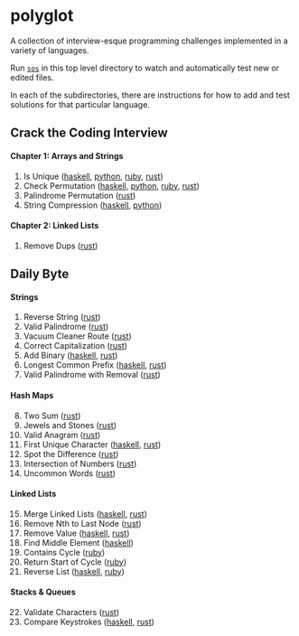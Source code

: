 # polyglot

A collection of interview-esque programming challenges implemented in a variety
of languages.

Run [`sos`](https://github.com/schell/steeloverseer) in this top level directory
to watch and automatically test new or edited files.

In each of the subdirectories, there are instructions for how to add and test
solutions for that particular language.

## Crack the Coding Interview

#### Chapter 1: Arrays and Strings
1. Is Unique
  ([haskell](./haskell/src/CTCI/Chapter1/IsUnique.hs),
  [python](./python/chapter_1/is_unique.py),
  [ruby](./ruby/ctci/chapter_1/is_unique.rb),
  [rust](./rust/src/ctci/chapter1/is_unique.rs))
2. Check Permutation
  ([haskell](./haskell/src/CTCI/Chapter1/CheckPermutation.hs),
  [python](./python/chapter_1/check_permutation.py),
  [ruby](./ruby/ctci/chapter_1/check_permutation.rb),
  [rust](./rust/src/ctci/chapter1/check_permutation.rs))
4. Palindrome Permutation
  ([rust](./rust/src/ctci/chapter1/palindrome_permutation.rs))
6. String Compression
  ([haskell](./haskell/src/CTCI/Chapter1/StringCompression.hs),
   [python](./python/chapter_1/string_compression.py))

#### Chapter 2: Linked Lists
1. Remove Dups ([rust](./rust/src/ctci/chapter2/remove_dups.rs))

## Daily Byte

#### Strings
1. Reverse String ([rust](./rust/src/dailybyte/reverse_string.rs))
2. Valid Palindrome ([rust](./rust/src/dailybyte/valid_palindrome.rs))
3. Vacuum Cleaner Route ([rust](./rust/src/dailybyte/vacuum_route.rs))
4. Correct Capitalization ([rust](./rust/src/dailybyte/correct_capitalization.rs))
5. Add Binary
  ([haskell](./haskell/src/DailyByte/AddBinary.hs),
   [rust](./rust/src/dailybyte/add_binary.rs))
6. Longest Common Prefix
  ([haskell](./haskell/src/DailyByte/CommonPrefix.hs),
   [rust](./rust/src/dailybyte/prefix.rs))
7. Valid Palindrome with Removal ([rust](./rust/src/dailybyte/removal_palindrome.rs))

#### Hash Maps
8. Two Sum ([rust](./rust/src/dailybyte/two_sum.rs))
9. Jewels and Stones ([rust](./rust/src/dailybyte/jewels_and_stones.rs))
10. Valid Anagram ([rust](./rust/src/dailybyte/valid_anagram.rs))
11. First Unique Character
  ([haskell](./haskell/src/DailyByte/FirstUnique.hs),
   [rust](./rust/src/dailybyte/first_unique_char.rs))
12. Spot the Difference ([rust](./rust/src/dailybyte/spot_diff.rs))
13. Intersection of Numbers ([rust](./rust/src/dailybyte/intersection.rs))
14. Uncommon Words ([rust](./rust/src/dailybyte/uncommon_words.rs))

#### Linked Lists
15. Merge Linked Lists
  ([haskell](./haskell/src/DailyByte/MergeLists.hs),
   [rust](./rust/src/dailybyte/merge_linked_lists.rs))
16. Remove Nth to Last Node
  ([rust](./rust/src/dailybyte/remove_rev.rs))
17. Remove Value
  ([haskell](./haskell/src/DailyByte/RemoveValue.hs),
   [rust](./rust/src/dailybyte/remove_val.rs))
18. Find Middle Element
  ([haskell](./haskell/src/DailyByte/FindMiddleElement.hs))
19. Contains Cycle
  ([ruby](./ruby/dailybyte/contains_cycle.rb))
20. Return Start of Cycle
  ([ruby](./ruby/dailybyte/start_cycle.rb))
21. Reverse List
  ([haskell](./haskell/src/DailyByte/ReverseList.hs),
   [ruby](./ruby/dailybyte/reverse_list.rb))

#### Stacks & Queues
22. Validate Characters
  ([rust](./rust/src/dailybyte/validate_chars.rs))
23. Compare Keystrokes
  ([haskell](./haskell/src/DailyByte/CompareKeystrokes.hs),
   [rust](./rust/src/dailybyte/compare_keystrokes.rs))
